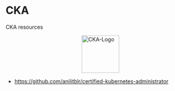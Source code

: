 # CKA
CKA resources

<div style="display: flex; justify-content: center;">
  <div style="margin: 0 10px;">
    <img src="0/Misc/CKA-Logo.png" alt="CKA-Logo" width="100" />
  </div>
</div>


- https://github.com/anilitblr/certified-kubernetes-administrator
